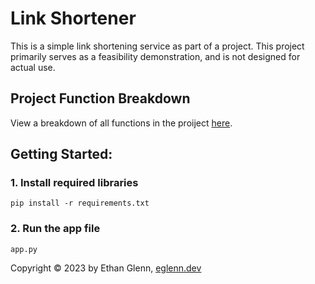 # Link Shortener

This is a simple link shortening service as part of a project.
This project primarily serves as a feasibility demonstration, and is not designed for actual use.

## Project Function Breakdown
View a breakdown of all functions in the proiject [here](./docs/general.md).

## Getting Started:
### 1. Install required libraries
    pip install -r requirements.txt
### 2. Run the app file
    app.py


Copyright © 2023 by Ethan Glenn, [eglenn.dev](https://eglenn.dev)